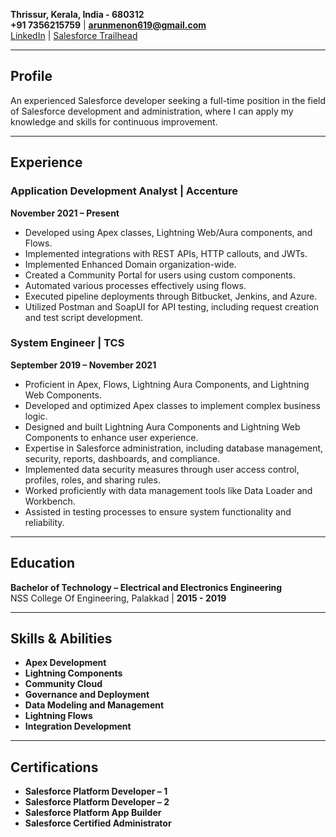 **Thrissur, Kerala, India - 680312**  
**+91 7356215759** | **arunmenon619@gmail.com**  
[LinkedIn](https://www.linkedin.com/in/arun-s-menon97) | [Salesforce Trailhead](https://www.salesforce.com/trailblazer/arunsmenon)

---

## Profile
An experienced Salesforce developer seeking a full-time position in the field of Salesforce development and administration, where I can apply my knowledge and skills for continuous improvement.

---

## Experience

### Application Development Analyst | **Accenture**  
**November 2021 – Present**  
- Developed using Apex classes, Lightning Web/Aura components, and Flows.  
- Implemented integrations with REST APIs, HTTP callouts, and JWTs.  
- Implemented Enhanced Domain organization-wide.  
- Created a Community Portal for users using custom components.  
- Automated various processes effectively using flows.  
- Executed pipeline deployments through Bitbucket, Jenkins, and Azure.  
- Utilized Postman and SoapUI for API testing, including request creation and test script development.

### System Engineer | **TCS**  
**September 2019 – November 2021**  
- Proficient in Apex, Flows, Lightning Aura Components, and Lightning Web Components.  
- Developed and optimized Apex classes to implement complex business logic.  
- Designed and built Lightning Aura Components and Lightning Web Components to enhance user experience.  
- Expertise in Salesforce administration, including database management, security, reports, dashboards, and compliance.  
- Implemented data security measures through user access control, profiles, roles, and sharing rules.  
- Worked proficiently with data management tools like Data Loader and Workbench.  
- Assisted in testing processes to ensure system functionality and reliability.

---

## Education

**Bachelor of Technology – Electrical and Electronics Engineering**  
NSS College Of Engineering, Palakkad | **2015 - 2019**

---

## Skills & Abilities
- **Apex Development**  
- **Lightning Components**  
- **Community Cloud**  
- **Governance and Deployment**  
- **Data Modeling and Management**  
- **Lightning Flows**  
- **Integration Development**

---

## Certifications
- **Salesforce Platform Developer – 1**  
- **Salesforce Platform Developer – 2**  
- **Salesforce Platform App Builder**  
- **Salesforce Certified Administrator**
